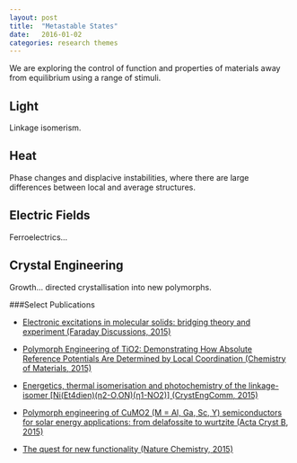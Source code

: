 ```yaml
---
layout: post
title:  "Metastable States"
date:   2016-01-02 
categories: research themes
---
```


We are exploring the control of function and properties of materials away from equilibrium using a range of stimuli.

## Light
Linkage isomerism.

## Heat
Phase changes and displacive instabilities, where there are large differences between local and average structures.

## Electric Fields
Ferroelectrics...

## Crystal Engineering
Growth... directed crystallisation into new polymorphs.


###Select Publications

- [Electronic excitations in molecular solids: bridging theory and experiment (Faraday Discussions, 2015)](http://dx.doi.org/10.1039/c4fd00168k)

- [Polymorph Engineering of TiO2: Demonstrating How Absolute Reference Potentials Are Determined by Local Coordination (Chemistry of Materials, 2015)](http://dx.doi.org/10.1021/acs.chemmater.5b00230)

- [Energetics, thermal isomerisation and photochemistry of the linkage-isomer [Ni(Et4dien)(η2-O,ON)(η1-NO2)] (CrystEngComm, 2015)](http://dx.doi.org/10.1039/c4ce01411a)

- [Polymorph engineering of CuMO2 (M = Al, Ga, Sc, Y) semiconductors for solar energy applications: from delafossite to wurtzite (Acta Cryst B, 2015)](http://dx.doi.org/10.1107/S2052520615018387)

- [The quest for new functionality (Nature Chemistry, 2015)](http://dx.doi.org/10.1039/c5sc01489a)